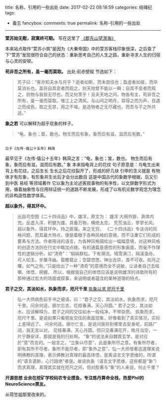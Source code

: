 title: 名称、引用的一些出处
date: 2017-02-22 08:18:59
categories: 结绳纪
tags:
- 备忘
fancybox:
comments: true
permalink: 名称-引用的一些出处
---
**萱苏始无慰，寂寞终可期。**
写在这里了
[《郡东山望溟海》](http://liangs.me/2016/08/%E9%83%A1%E4%B8%9C%E5%B1%B1%E6%9C%9B%E6%BA%9F%E6%B5%B7%E8%AF%97/)

本来站点取作“萱苏小筑”是因为《大秦帝国》中的萱苏客栈印象很深，之后查了下“萱苏”发现很符合自己的状态：重新思考自己的人生之路，重新寻求人生的归宿与心灵的安顿。

<!-- more -->

**苟非吾之所有，虽一毫而莫取。**
出处:前赤壁赋
节选如下：
>苏子曰：“客亦知夫水与月乎？逝者如斯，而未尝往也；盈虚者如彼，而卒莫消长也。盖将自其变者而观之，则天地曾不能以一瞬；自其不变者而观之，则物与我皆无尽也，而又何羡乎！且夫天地之间，物各有主，苟非吾之所有，虽一毫而莫取。惟江上之清风，与山间之明月，耳得之而为声，目遇之而成色，取之无禁，用之不竭。是造物者之无尽藏也，而吾与子之所共适。”

**象之若**
可以解释为超乎现象的样子。

>“龟，象也；筮，数也。物生而后有象，象而后有滋，滋而后有数。”
> 
                                                                                                  见于《左传·僖公十五年》韩简
最早见于《左传·僖公十五年》韩简之言：“龟，象也；筮，数也。
物生而后有象，象而后有滋，滋而后有数。”
象 本来指龟背上的花纹
句子原意是：乌龟生出来背上有花纹，之后生长 生长之后花纹裂开了，形成的好几块
引申的含义就是 有物体才有形象，有形象并生长后才会分出数目
这是中国古代的象数学根据，后又引到中医 易经 等领域著作
它以象为主论述客观事物的有序性，以文辞数字形式为用，循着抽象性与应用辩证统一的道路不断发展，形成了以有机论数学观念为理念的非构造性数学体系。

**超以象外，得其环中。**
>出自司空图《二十四诗品》中，雄浑，原文为：
雄浑
大用外腓，真体内充。反虚入浑，积健为雄。具备万物，横绝太空。
荒荒油云，寥寥长风。超以象外，得其环中。持之匪强，来之无穷。
《二十四诗品》专谈诗的风格问题，而其最大特点，便是着眼于各种风格的意境，而不注重它们形成的要素与方法。作者用诗的语言，为各种风格描绘出一幅幅意境，对这种风格的创造方法则在行文中略加点拨。有的通篇是感性的形象画面，而毫不作理性的逻辑分析。如“清奇”：“娟娟群松，下有漪流。晴雪满汀，隔溪渔舟。可人如玉，步屟寻幽。载瞻载止；空碧悠悠。神出古异，澹不可收。如月之曙，如气之秋。”只是给出了一种“清奇”的意境而全不说破，让读者自己去咀嚼、体悟、把握。
所以，根据我自己的体悟应该是说明雄浑的诗歌所有的那种通过宏大的场面或叙事，来说明或者蕴含的某种道理的特点。

**君子之交，其淡如水，执象而求，咫尺千里**
[执象以求 咫尺千里](http://liangs.me/2016/08/%E6%89%A7%E8%B1%A1%E4%BB%A5%E6%B1%82-%E5%92%AB%E5%B0%BA%E5%8D%83%E9%87%8C/)

>弘一大师病危前手书之偈语，曰：“君子之交，其淡如水。执象而求，咫尺千里。问余何适，廓尔忘言。花枝春满，天心月圆。”
君子之交，其淡如水。应该解释为，君子之间的交往如水一般纯净，不带杂质。
执象而求，咫尺千里。是说如果只看朋友交往的表面现象，好像看到了真实情况，实际上差得远了。
问余何适，廓尔亡言。是说问我将到哪里去安身呢，前路广阔，我无言以对。
花枝春满，天心月圆。但只见春满花开，皓月当空，一片宁静安详，那就是我的归处啊。
“象”的说法来自魏晋玄学，是对应於“意”而言的。一般言之，“立象以尽意”，此是象所尽之意。有象所尽者，即有其所不尽者。象所不能尽者，即“象外之意”。弘一大师借著这道理来说明佛教的真理，表示佛教对真理的最高体悟，是离语言文字思维的，所谓的“语言道断，心行路绝”者是。故说执象（语言文字思维，这些都是“象”）而求真理，真理其实就在咫尺之间，但对胶著与“象”的人来说，何止千里？


**开源思想
业余在挖矿学校码农专业摸鱼，专注炼丹算命全栈，热爱Phil的NeuroScience票友。**

从荷笠姐那里改来的。
